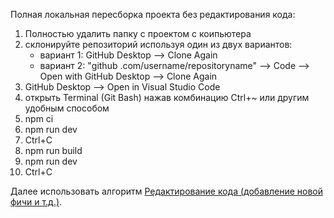 Полная локальная пересборка проекта без редактирования кода:

1) Полностью удалить папку с проектом с коипьютера
2)  склонируйте репозиторий используя один из двух вариантов:
    - вариант 1: GitHub Desktop --> Clone Again
    - вариант 2: "github .com/username/repositoryname" --> Code --> Open with
      GitHub Desktop --> Clone Again
3)  GitHub Desktop --> Open in Visual Studio Code
4)  открыть Terminal (Git Bash) нажав комбинацию Ctrl+~ или другим удобным
    способом
5)  npm ci
6)  npm run dev
7)  Ctrl+C
8)  npm run build
9)  npm run dev
10) Ctrl+C

Далее использовать алгоритм
[Редактирование кода (добавление новой фичи и т.д.)](https://github.com/maksymkushnirov/usefullnesses/blob/main/teamwork/code-editing/редактирование-кода.md).

<!-- README.ru.md -->
